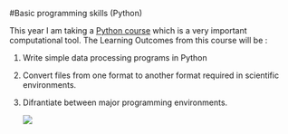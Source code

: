 #Basic programming skills (Python)

This year I am taking a [Python course](https://github.com/szabgab/wis-python-course-2024-04?tab=readme-ov-file) which is a very important computational tool.
The Learning Outcomes from this course will be :
1. Write simple data processing programs in Python
2. Convert files from one format to another format required in scientific environments.
3. Difrantiate between major programming environments.

   ![](https://miro.medium.com/v2/resize:fit:690/1*jsgLaIkhgF7SzQS1FWIPug.jpeg)
